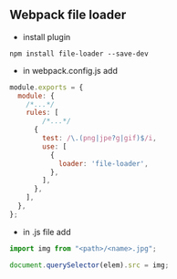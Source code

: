 ## Webpack file loader

- install plugin

```
npm install file-loader --save-dev
```

- in webpack.config.js add

```JavaScript
module.exports = {
  module: {
    /*...*/
    rules: [
        /*...*/
      {
        test: /\.(png|jpe?g|gif)$/i,
        use: [
          {
            loader: 'file-loader',
          },
        ],
      },
    ],
  },
};
```

- in .js file add

```javaScript
import img from "<path>/<name>.jpg";

document.querySelector(elem).src = img;
```
